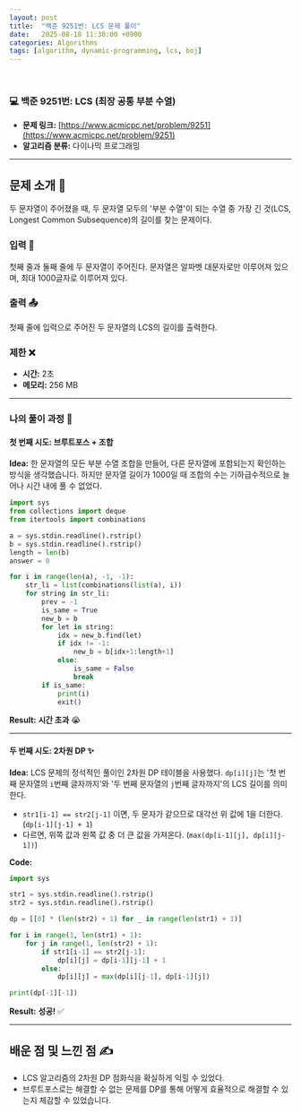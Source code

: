 ```yaml
---
layout: post
title:  "백준 9251번: LCS 문제 풀이"
date:   2025-08-18 11:30:00 +0900
categories: Algorithms
tags: [algorithm, dynamic-programming, lcs, boj]
---
```


<br>

### 💻 백준 9251번: LCS (최장 공통 부분 수열)

- **문제 링크:** [https://www.acmicpc.net/problem/9251](https://www.acmicpc.net/problem/9251)
- **알고리즘 분류:** 다이나믹 프로그래밍

---

## 문제 소개 🧐

두 문자열이 주어졌을 때, 두 문자열 모두의 '부분 수열'이 되는 수열 중 가장 긴 것(LCS, Longest Common Subsequence)의 길이를 찾는 문제이다.

### 입력 📝
첫째 줄과 둘째 줄에 두 문자열이 주어진다. 문자열은 알파벳 대문자로만 이루어져 있으며, 최대 1000글자로 이루어져 있다.

### 출력 📤
첫째 줄에 입력으로 주어진 두 문자열의 LCS의 길이를 출력한다.

### 제한 ❌
- **시간:** 2초 
- **메모리:** 256 MB

---

### 나의 풀이 과정 🌊

#### 첫 번째 시도: 브루트포스 + 조합

**Idea:** 한 문자열의 모든 부분 수열 조합을 만들어, 다른 문자열에 포함되는지 확인하는 방식을 생각했습니다. 하지만 문자열 길이가 1000일 때 조합의 수는 기하급수적으로 늘어나 시간 내에 풀 수 없었다.
```python
import sys
from collections import deque
from itertools import combinations

a = sys.stdin.readline().rstrip()
b = sys.stdin.readline().rstrip()
length = len(b)
answer = 0

for i in range(len(a), -1, -1):    
    str_li = list(combinations(list(a), i))
    for string in str_li:
        prev = -1
        is_same = True
        new_b = b
        for let in string:
            idx = new_b.find(let)
            if idx != -1:
                new_b = b[idx+1:length+1]
            else:
                is_same = False
                break
        if is_same:
            print(i)
            exit()
```

**Result:** **시간 초과** 😭

---

#### 두 번째 시도: 2차원 DP ✨

**Idea:** LCS 문제의 정석적인 풀이인 2차원 DP 테이블을 사용했다. `dp[i][j]`는 '첫 번째 문자열의 `i`번째 글자까지'와 '두 번째 문자열의 `j`번째 글자까지'의 LCS 길이를 의미한다.
- `str1[i-1] == str2[j-1]` 이면, 두 문자가 같으므로 대각선 위 값에 1을 더한다. (`dp[i-1][j-1] + 1`)
- 다르면, 위쪽 값과 왼쪽 값 중 더 큰 값을 가져온다. (`max(dp[i-1][j], dp[i][j-1])`)

**Code:**
```python
import sys

str1 = sys.stdin.readline().rstrip()
str2 = sys.stdin.readline().rstrip()

dp = [[0] * (len(str2) + 1) for _ in range(len(str1) + 1)]

for i in range(1, len(str1) + 1):
    for j in range(1, len(str2) + 1):
        if str1[i-1] == str2[j-1]:
            dp[i][j] = dp[i-1][j-1] + 1
        else:
            dp[i][j] = max(dp[i][j-1], dp[i-1][j])

print(dp[-1][-1])
```

**Result:** **성공!** ✅

---

## 배운 점 및 느낀 점 ✍️

- LCS 알고리즘의 2차원 DP 점화식을 확실하게 익힐 수 있었다.
- 브루트포스로는 해결할 수 없는 문제를 DP를 통해 어떻게 효율적으로 해결할 수 있는지 체감할 수 있었습니다.
